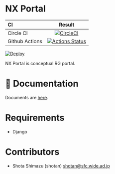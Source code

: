 # NX Portal



| CI | Result |
|:---|:------:|
| Circle CI | [![CircleCI](https://circleci.com/gh/sfc-rg/nx-portal.svg?style=svg)](https://circleci.com/gh/sfc-rg/nx-portal) |
| Github Actions | [![Actions Status](https://github.com/sfc-rg/nx-portal/workflows/Python%20package/badge.svg)](https://github.com/sfc-rg/nx-portal/actions) |


[![Deploy](https://www.herokucdn.com/deploy/button.svg)](https://heroku.com/deploy)

NX Portal is conceptual RG portal.


# 📄  Documentation

Documents are [here](./docs/INDEX.md).

# Requirements

- Django


# Contributors

- Shota Shimazu (shotan) shotan@sfc.wide.ad.jp
